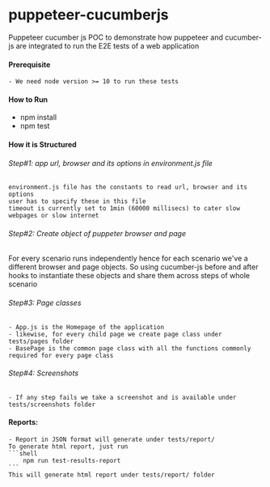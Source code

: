 # puppeteer-cucumberjs
Puppeteer cucumber js POC to demonstrate how puppeteer and cucumber-js are integrated
to run the E2E tests of a web application

#### Prerequisite
    - We need node version >= 10 to run these tests
#### How to Run
- npm install
- npm test

#### How it is Structured
###### Step#1: app url, browser and its options in environment.js file
    environment.js file has the constants to read url, browser and its options
    user has to specify these in this file
    timeout is currently set to 1min (60000 millisecs) to cater slow webpages or slow internet

###### Step#2: Create object of puppeter browser and page
   For every scenario runs independently hence for each scenario we've a different 
   browser and page objects. So using cucumber-js before and after hooks to instantiate
   these objects and share them across steps of whole scenario

###### Step#3: Page classes
    - App.js is the Homepage of the application
    - likewise, for every child page we create page class under tests/pages folder
    - BasePage is the common page class with all the functions commonly required for every page class

###### Step#4: Screenshots
    - If any step fails we take a screenshot and is available under tests/screenshots folder

#### Reports:
    - Report in JSON format will generate under tests/report/
    To generate html report, just run
    ```shell
        npm run test-results-report
    ```
    This will generate html report under tests/report/ folder
